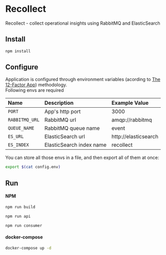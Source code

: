 # Recollect
Recollect - collect operational insights using RabbitMQ and ElasticSearch

## Install
```bash
npm install
```

## Configure
Application is configured through environment variables (acording to [The 12-Factor App](https://12factor.net/config)) methodology.  
Following envs are required

Name            | Description              | Example Value
:---            | :---                     | :---
`PORT`          | App's http port          | 3000
`RABBITMQ_URL`  | RabbitMQ url             | amqp://rabbitmq
`QUEUE_NAME`    | RabbitMQ queue name      | event
`ES_URL`        | ElasticSearch url        | http://elasticsearch
`ES_INDEX`      | ElasticSearch index name | recollect

You can store all those envs in a file, and then export all of them at once:
```bash
export $(cat config.env)
```

## Run

#### NPM
```bash
npm run build
```
```bash
npm run api
```
```bash
npm run consumer
```

#### docker-compose
```bash
docker-compose up -d
```
